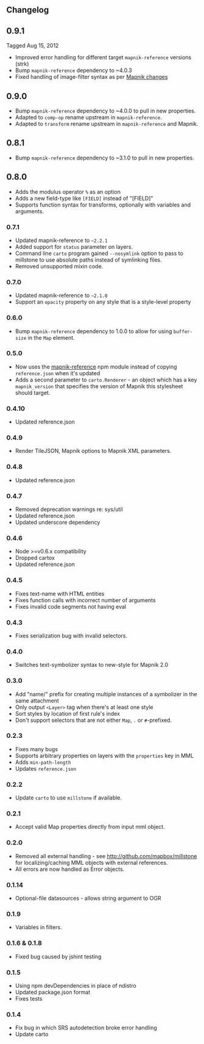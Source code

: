 ## Changelog

## 0.9.1

Tagged Aug 15, 2012

* Improved error handling for different target `mapnik-reference` versions (strk)
* Bump `mapnik-reference` dependency to ~4.0.3
* Fixed handling of image-filter syntax as per [Mapnik changes](https://github.com/mapnik/mapnik/issues/1384)

## 0.9.0

* Bump `mapnik-reference` dependency to ~4.0.0 to pull in new properties.
* Adapted to `comp-op` rename upstream in `mapnik-reference`.
* Adapted to `transform` rename upstream in `mapnik-reference` and Mapnik.

## 0.8.1

* Bump `mapnik-reference` dependency to ~3.1.0 to pull in new properties.

## 0.8.0

* Adds the modulus operator `%` as an option
* Adds a new field-type like `[FIELD]` instead of "[FIELD]"
* Supports function syntax for transforms, optionally with variables and arguments.

### 0.7.1

* Updated mapnik-reference to `~2.2.1`
* Added support for `status` parameter on layers.
* Command line `carto` program gained `--nosymlink` option to pass to millstone to use absolute paths instead of symlinking files.
* Removed unsupported mixin code.

### 0.7.0

* Updated mapnik-reference to `~2.1.0`
* Support an `opacity` property on any style that is a style-level property

### 0.6.0

* Bump `mapnik-reference` dependency to 1.0.0 to allow for using `buffer-size` in the
  `Map` element.

### 0.5.0

* Now uses the [mapnik-reference](https://github.com/mapnik/mapnik-reference) npm module
  instead of copying `reference.json` when it's updated
* Adds a second parameter to `carto.Renderer` - an object which has a key `mapnik_version`
  that specifies the version of Mapnik this stylesheet should target.

### 0.4.10

* Updated reference.json

### 0.4.9

* Render TileJSON, Mapnik options to Mapnik XML parameters.

### 0.4.8

* Updated reference.json

### 0.4.7

* Removed deprecation warnings re: sys/util
* Updated reference.json
* Updated underscore dependency

### 0.4.6

* Node >=v0.6.x compatibility
* Dropped cartox
* Updated reference.json

### 0.4.5

* Fixes text-name with HTML entities
* Fixes function calls with incorrect number of arguments
* Fixes invalid code segments not having eval

### 0.4.3

* Fixes serialization bug with invalid selectors.

### 0.4.0

* Switches text-symbolizer syntax to new-style for Mapnik 2.0

### 0.3.0

* Add "name/" prefix for creating multiple instances of a symbolizer in the same
  attachment
* Only output `<Layer>` tag when there's at least one style
* Sort styles by location of first rule's index
* Don't support selectors that are not either `Map`, `.` or `#`-prefixed.

### 0.2.3

* Fixes many bugs
* Supports arbitrary properties on layers with the `properties` key in MML
* Adds `min-path-length`
* Updates `reference.json`

### 0.2.2

* Update `carto` to use `millstone` if available.

### 0.2.1

* Accept valid Map properties directly from input mml object.

### 0.2.0

* Removed all external handling - see http://github.com/mapbox/millstone for localizing/caching MML objects with external references.
* All errors are now handled as Error objects.

### 0.1.14

* Optional-file datasources - allows string argument to OGR

### 0.1.9

* Variables in filters.

### 0.1.6 & 0.1.8

* Fixed bug caused by jshint testing

### 0.1.5

* Using npm devDependencies in place of ndistro
* Updated package.json format
* Fixes tests

### 0.1.4

* Fix bug in which SRS autodetection broke error handling
* Update carto


